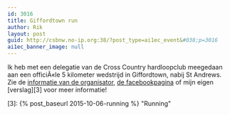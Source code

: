 ```yaml
---
id: 3016
title: Giffordtown run
author: Rik
layout: post
guid: http://csbnw.no-ip.org:38/?post_type=ai1ec_event&#038;p=3016
ai1ec_banner_image: null
---
```

Ik heb met een delegatie van de Cross Country hardloopclub meegedaan aan een officiÃ«le 5 kilometer wedstrijd in Giffordtown, nabij St Andrews. Zie de [informatie van de organisator][1], [de facebookpagina][2] of mijn eigen [verslag][3] voor meer informatie!

 [1]: http://www.fifeac.org/events/fife-ac-events/giffordtown-5k/908-giffordtown-5k-2015.html
 [2]: https://www.facebook.com/groups/255893397761702/
 [3]: {% post_baseurl 2015-10-06-running %} "Running"